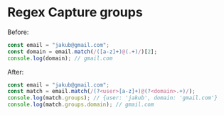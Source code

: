 # Regex Capture groups

Before:

```js
const email = "jakub@gmail.com";
const domain = email.match(/([a-z]+)@(.+)/)[2];
console.log(domain); // gmail.com
```

After:

```js
const email = "jakub@gmail.com";
const match = email.match(/(?<user>[a-z]+)@(?<domain>.+)/);
console.log(match.groups); // {user: 'jakub', domain: 'gmail.com'}
console.log(match.groups.domain); // gmail.com
```
